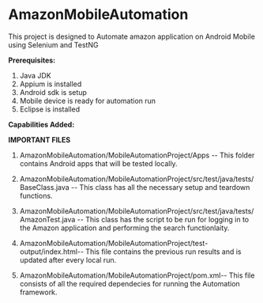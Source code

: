 # AmazonMobileAutomation

This project is designed to Automate amazon application on Android Mobile using Selenium and TestNG

**Prerequisites:**
1. Java JDK 
2. Appium is installed
3. Android sdk is setup
4. Mobile device is ready for automation run
5. Eclipse is installed 

**Capabilities Added:**




**IMPORTANT FILES**
1) AmazonMobileAutomation/MobileAutomationProject/Apps -- This folder contains Android apps that will be tested locally.

2) AmazonMobileAutomation/MobileAutomationProject/src/test/java/tests/BaseClass.java -- This class has all the necessary setup and teardown functions.

3) AmazonMobileAutomation/MobileAutomationProject/src/test/java/tests/AmazonTest.java -- This class has the script to be run for logging in to the Amazon application and performing the search functionlaity.

4) AmazonMobileAutomation/MobileAutomationProject/test-output/index.html-- This file contains the previous run results and is updated after every local run.

5) AmazonMobileAutomation/MobileAutomationProject/pom.xml-- This file consists of all the required dependecies for running the Automation framework.



